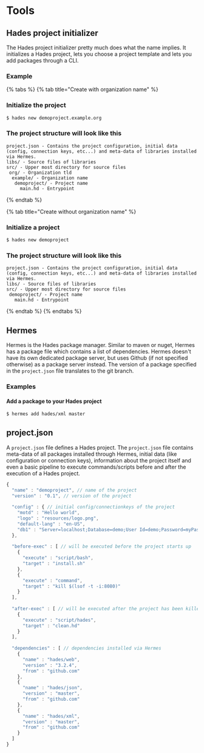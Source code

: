 # Tools

## Hades project initializer

The Hades project initializer pretty much does what the name implies. It initializes a Hades project, lets you choose a project template and lets you add packages through a CLI.

### Example

{% tabs %}
{% tab title="Create with organization name" %}
### Initialize the project

```bash
$ hades new demoproject.example.org
```

### The project structure will look like this

```text
project.json - Contains the project configuration, initial data (config, connection keys, etc...) and meta-data of libraries installed via Hermes.
libs/ - Source files of libraries
src/ - Upper most directory for source files
 org/ - Organization tld
  example/ - Organization name
   demoproject/ - Project name
     main.hd - Entrypoint
```
{% endtab %}

{% tab title="Create without organization name" %}
### Initialize a project

```bash
$ hades new demoproject
```

### The project structure will look like this

```text
project.json - Contains the project configuration, initial data (config, connection keys, etc...) and meta-data of libraries installed via Hermes.
libs/ - Source files of libraries
src/ - Upper most directory for source files
 demoproject/ - Project name
   main.hd - Entrypoint
```
{% endtab %}
{% endtabs %}

## Hermes

Hermes is the Hades package manager. Similar to maven or nuget, Hermes has a package file which contains a list of dependencies. Hermes doesn't have its own dedicated package server, but uses Github \(if not specified otherwise\) as a package server instead. The version of a package specified in the `project.json` file translates to the git branch.

### Examples

#### Add a package to your Hades project

```bash
$ hermes add hades/xml master
```

## project.json

A `project.json` file defines a Hades project. The `project.json` file contains meta-data of all packages installed through Hermes, initial data \(like configuration or connection keys\), information about the project itself and even a basic pipeline to execute commands/scripts before and after the execution of a Hades project.

```javascript
{
  "name" : "demoproject", // name of the project
  "version" : "0.1", // version of the project
  
  "config" : { // initial config/connectionkeys of the project
    "motd" : "Hello world",
    "logo" : "resources/logo.png",
    "default-lang" : "en-US",
    "db1" : "Server=localhost;Database=demo;User Id=demo;Password=myPassword;"
  },
  
  "before-exec" : [ // will be executed before the project starts up
    {
      "execute" : "script/bash",
      "target" : "install.sh"
    },
    {
      "execute" : "command",
      "target" : "kill $(lsof -t -i:8080)"
    }
  ],
  
  "after-exec" : [ // will be executed after the project has been killed
    {
      "execute" : "script/hades",
      "target" : "clean.hd"
    }
  ],
  
  "dependencies" : [ // dependencies installed via Hermes
    {
      "name" : "hades/web",
      "version" : "3.2.4",
      "from" : "github.com"
    },
    {
      "name" : "hades/json",
      "version" : "master",
      "from" : "github.com"
    },
    {
      "name" : "hades/xml",
      "version" : "master",
      "from" : "github.com"
    }
  ]
}
```

